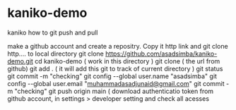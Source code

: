 # kaniko-demo
kaniko
how to git push and pull

  make a github account and create a repositry. Copy it http link and git clone http.... to local directory
  git clone https://github.com/asadsimba/kaniko-demo.git
  cd kaniko-demo ( work in this directory ) 
  git clone ( the url from github)
  git add . ( it will add this git to track of current directory ) 
  git status
  git commit -m "checking"
  git config --global user.name "asadsimba"
  git config --global user.email "muhammadasadjunaid@gmail.com"
  git commit -m "checking"
  git push origin main
  ( download authenticatio token from github account, in settings > developer setting and check all acesses 
